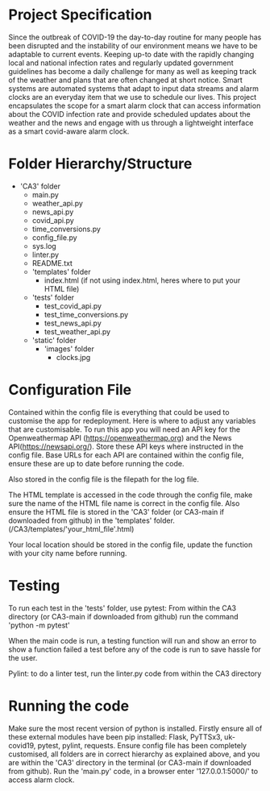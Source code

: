# Project Specification
Since the outbreak of COVID-19 the day-to-day routine for many people has been disrupted and
the instability of our environment means we have to be adaptable to current events. Keeping up-to date with the rapidly
changing local and national infection rates and regularly updated government guidelines has become a daily challenge
for many as well as keeping track of the weather and plans that are often changed at short notice.
Smart systems are automated systems that adapt to input data streams and alarm clocks are an
everyday item that we use to schedule our lives. This project encapsulates the scope for a smart alarm clock that can
access information about the COVID infection rate and provide scheduled updates about the weather
and the news and engage with us through a lightweight interface as a smart covid-aware alarm clock.

# Folder Hierarchy/Structure
- 'CA3' folder
    - main.py
    - weather_api.py
    - news_api.py
    - covid_api.py
    - time_conversions.py
    - config_file.py
    - sys.log
    - linter.py
    - README.txt
    - 'templates' folder
        - index.html (if not using index.html, heres where to put your HTML file)
    - 'tests' folder
        - test_covid_api.py
        - test_time_conversions.py
        - test_news_api.py
        - test_weather_api.py
    - 'static' folder
        - 'images' folder
            - clocks.jpg

# Configuration File
Contained within the config file is everything that could be used to customise the app for redeployment.
Here is where to adjust any variables that are customisable. To run this app you will need an API key for
the Openweathermap API (https://openweathermap.org) and the News API(https://newsapi.org/). Store these
API keys where instructed in the config file. Base URLs for each API are contained within the config file,
ensure these are up to date before running the code.

Also stored in the config file is the filepath for the log file.

The HTML template is accessed in the code through the config file, make sure the name of the HTML file name
is correct in the config file. Also ensure the HTML file is stored in the 'CA3' folder (or CA3-main if downloaded from github) in the 'templates' folder.
(/CA3/templates/'your_html_file'.html)

Your local location should be stored in the config file, update the function with your city name before running.

# Testing
To run each test in the 'tests' folder, use pytest:
From within the CA3 directory (or CA3-main if downloaded from github) run the command 'python -m pytest'

When the main code is run, a testing function will run and show an error to show a function
failed a test before any of the code is run to save hassle for the user.

Pylint: to do a linter test, run the linter.py code from within the CA3 directory

# Running the code
Make sure the most recent version of python is installed.
Firstly ensure all of these external modules have been pip installed: Flask, PyTTSx3, uk-covid19, pytest, pylint, requests.
Ensure config file has been completely customised, all folders are in correct hierarchy as explained above, and you are
within the 'CA3' directory in the terminal (or CA3-main if downloaded from github).
Run the 'main.py' code, in a browser enter '127.0.0.1:5000/' to access alarm clock.
